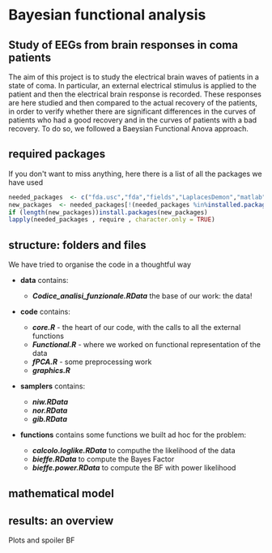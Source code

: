 # Bayesian functional analysis
## Study of EEGs from brain responses in coma patients
The aim of this project is to study the electrical brain waves of patients in a state of coma. In particular, an external electrical stimulus is applied to the patient and then the electrical brain response is recorded. These responses are here studied and then compared to the actual recovery of the patients, in order to verify whether there are significant differences in the curves of patients who had a good recovery and in the curves of patients with a bad recovery. 
To do so, we followed a Baeysian Functional Anova approach.


## required packages
If you don't want to miss anything, here there is a list of all the packages we have used
```r
needed_packages  <- c("fda.usc","fda","fields","LaplacesDemon","matlab","mvtnorm", "Rmpfr", "LearnBayes")
new_packages  <- needed_packages[!(needed_packages %in%installed.packages ()[, "Package"])]
if (length(new_packages))install.packages(new_packages)
lapply(needed_packages , require , character.only = TRUE)
```

## structure: folders and files
We have tried to organise the code in a thoughtful way
- **data** contains:
  - **_Codice_analisi_funzionale.RData_** the base of our work: the data!
- **code** contains:
  - **_core.R_** - the heart of our code, with the calls to all the external functions
  - **_Functional.R_** - where we worked on functional representation of the data
  - **_fPCA.R_** - some preprocessing work
  - **_graphics.R_**

- **samplers** contains:
  - **_niw.RData_**
  - **_nor.RData_**
  - **_gib.RData_** 
- **functions** contains some functions we built ad hoc for the problem:
  - **_calcolo.loglike.RData_** to computhe the likelihood of the data
  - **_bieffe.RData_** to compute the Bayes Factor
  - **_bieffe.power.RData_** to compute the BF with power likelihood

## mathematical model

## results: an overview
Plots and spoiler BF
